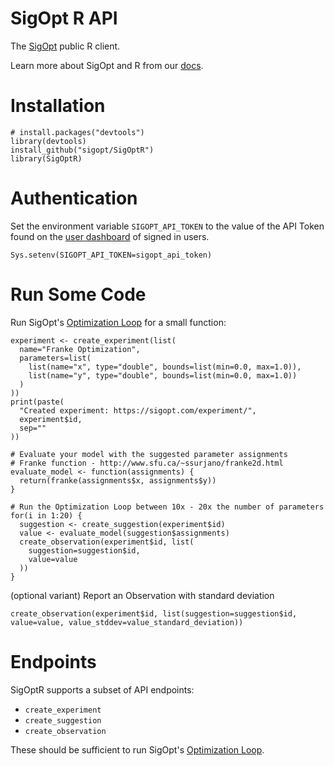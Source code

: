 # SigOpt R API
The [SigOpt](https://sigopt.com) public R client.

Learn more about SigOpt and R from our [docs](https://sigopt.com/docs/overview/R).

# Installation

```
# install.packages("devtools")
library(devtools)
install_github("sigopt/SigOptR")
library(SigOptR)
```

# Authentication

Set the environment variable `SIGOPT_API_TOKEN` to the value of the API Token found on the [user dashboard](https://sigopt.com/user/profile) of signed in users.

```
Sys.setenv(SIGOPT_API_TOKEN=sigopt_api_token)
```

# Run Some Code
Run SigOpt's [Optimization Loop](https://sigopt.com/docs/overview/optimization) for a small function:
```
experiment <- create_experiment(list(
  name="Franke Optimization",
  parameters=list(
    list(name="x", type="double", bounds=list(min=0.0, max=1.0)),
    list(name="y", type="double", bounds=list(min=0.0, max=1.0))
  )
))
print(paste(
  "Created experiment: https://sigopt.com/experiment/",
  experiment$id,
  sep=""
))

# Evaluate your model with the suggested parameter assignments
# Franke function - http://www.sfu.ca/~ssurjano/franke2d.html
evaluate_model <- function(assignments) {
  return(franke(assignments$x, assignments$y))
}

# Run the Optimization Loop between 10x - 20x the number of parameters
for(i in 1:20) {
  suggestion <- create_suggestion(experiment$id)
  value <- evaluate_model(suggestion$assignments)
  create_observation(experiment$id, list(
    suggestion=suggestion$id,
    value=value
  ))
}
```

(optional variant) Report an Observation with standard deviation
```
create_observation(experiment$id, list(suggestion=suggestion$id, value=value, value_stddev=value_standard_deviation))
```

# Endpoints

SigOptR supports a subset of API endpoints:
 - `create_experiment`
 - `create_suggestion`
 - `create_observation`

These should be sufficient to run SigOpt's [Optimization Loop](https://sigopt.com/docs/overview/optimization).
